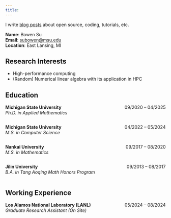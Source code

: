 ```yaml
---
title: 
---
```

I write [blog posts](/posts) about open source, coding, tutorials, etc. 

**Name**: Bowen Su  
**Email**: subowen@msu.edu  
**Location**: East Lansing, MI

## Research Interests
- High-performance computing
- (Random) Numerical linear algebra with its application in HPC

## Education

**Michigan State University** <span style="float:right;">09/2020 – 04/2025</span>  
_Ph.D. in Applied Mathematics_

<div style="clear: both;"></div>

**Michigan State University** <span style="float:right;">04/2022 – 05/2024</span>  
_M.S. in Computer Science_

<div style="clear: both;"></div>

**Nankai University** <span style="float:right;">09/2017 – 08/2020</span>  
_M.S. in Mathematics_

<div style="clear: both;"></div>

**Jilin University** <span style="float:right;">09/2013 – 08/2017</span>  
_B.A. in Tang Aoqing Math Honors Program_

<div style="clear: both;"></div>

## Working Experience

**Los Alamos National Laboratory (LANL)** <span style="float:right;">05/2024 – 08/2024</span>  
_Graduate Research Assistant (On Site)_

<div style="clear: both;"></div>






